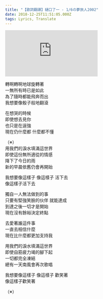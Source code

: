 ```yaml
---
title: "【歌詞翻譯】樋口了一 - 1/6の夢旅人2002"
date: 2018-12-25T11:51:05.000Z
tags: Lyrics, Translate
---
```


<iframe title="樋口了一 - 1/6の夢旅人2002" src="https://www.youtube.com/embed/lxt-zHlHd1o" frameborder="0" allow="accelerometer; autoplay; clipboard-write; encrypted-media; gyroscope; picture-in-picture" allowfullscreen></iframe>

轉啊轉啊地球旋轉著
<br>一無所有時已是如此
<br>為了隨時都能飛奔而出
<br>我想要像骰子般地翻滾

在想哭的時候
<br>即使想去見你
<br>也只是在逞強
<br>現在仍什麼都 什麼都不懂

（※）
<br>用我們的淚水填滿這世界
<br>即使這份無所適從的情感
<br>降下了今日的雨
<br>新的早晨依舊仍會再開始

我想要像這樣子 像這樣子 活下去
<br>像這樣子活下去

獨自一人無法做到的事
<br>只要有堅強笑臉的伙伴 就能達成
<br>到達之後一切才是開始
<br>現在沒有餘裕決定終點

去愛著誰這件事
<br>一直去相信什麼
<br>現在比什麼都更加支持我

用我們的淚水填滿這世界
<br>即使自筋疲力竭的腳下起
<br>一切都完全凍結
<br>總有一天南風會再次歌唱

我想要像這樣子 像這樣子 歡笑著
<br>像這樣子歡笑著

（※）
